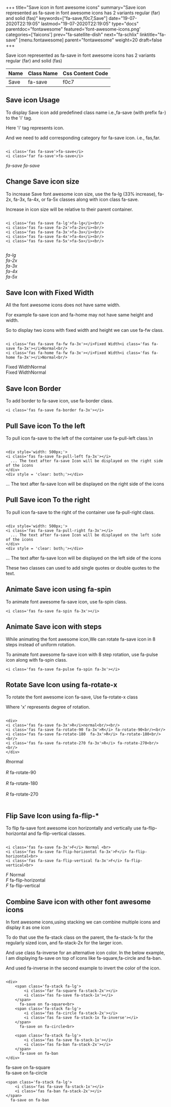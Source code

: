 +++
title="Save icon in font awesome icons"
summary="Save icon represented as fa-save in font awesome icons has 2 variants regular (far) and solid (fas)"
keywords=["fa-save,f0c7,Save"]
date="19-07-2020T22:19:05"
lastmod="19-07-2020T22:19:05"
type="docs"
parentdoc="fontawesome"
featured='font-awesome-icons.png'
categories=['faicons']
prev="fa-satellite-dish"
next="fa-schlix"
linktitle="fa-save"
[menu.fontawesome]
parent="fontawesome"
weight=20
draft=false
+++


Save icon represented as fa-save in font awesome icons has 2 variants regular (far) and solid (fas)

<div class='table-responsive'><table class='table'><thead><tr><th>Name</th><th>Class Name</th><th>Css Content Code</th></tr></thead><tbody><tr><td>Save</td><td>fa-save</td><td>f0c7</td></tr></tbody></table></div>



## Save icon Usage

To display Save icon add predefined class name i.e.,fa-save (with prefix fa-) to the 'i' tag.

Here 'i' tag represents icon.

And we need to add corresponding category for fa-save icon. i.e., fas,far.


```

<i class='fas fa-save'>fa-save</i>
<i class='far fa-save'>fa-save</i>
```

<i class='fas fa-save'>fa-save</i>
<i class='far fa-save'>fa-save</i>




## Change Save icon size
To increase Save font awesome icon size, use the fa-lg (33% increase), fa-2x, fa-3x, fa-4x, or fa-5x classes along with icon class fa-save.

Increase in icon size will be relative to their parent container. 

```

<i class='fas fa-save fa-lg'>fa-lg</i><br/>
<i class='fas fa-save fa-2x'>fa-2x</i><br/>
<i class='fas fa-save fa-3x'>fa-3x</i><br/>
<i class='fas fa-save fa-4x'>fa-4x</i><br/>
<i class='fas fa-save fa-5x'>fa-5x</i><br/>
            
```

<i class='fas fa-save fa-lg'>fa-lg</i><br/>
<i class='fas fa-save fa-2x'>fa-2x</i><br/>
<i class='fas fa-save fa-3x'>fa-3x</i><br/>
<i class='fas fa-save fa-4x'>fa-4x</i><br/>
<i class='fas fa-save fa-5x'>fa-5x</i><br/>
            



## Save Icon with Fixed Width 

All the font awesome icons does not have same width.

For example fa-save icon and fa-home may not have same height and width.

So to display two icons with fixed width and height we can use fa-fw class.


```

<i class='fas fa-save fa-fw fa-3x'></i>Fixed Width<i class='fas fa-save fa-3x'></i>Normal<br/>
<i class='fas fa-home fa-fw fa-3x'></i>Fixed Width<i class='fas fa-home fa-3x'></i>Normal<br/>
```

<i class='fas fa-save fa-fw fa-3x'></i>Fixed Width<i class='fas fa-save fa-3x'></i>Normal<br/>
<i class='fas fa-home fa-fw fa-3x'></i>Fixed Width<i class='fas fa-home fa-3x'></i>Normal<br/>



## Save Icon Border 

To add border to fa-save icon, use fa-border class.


```
<i class='fas fa-save fa-border fa-3x'></i>

```
<i class='fas fa-save fa-border fa-3x'></i>





## Pull Save icon To the left

To pull icon fa-save to the left of the container use fa-pull-left class.\n

```

<div style='width: 500px;'>
<i class='fas fa-save fa-pull-left fa-3x'></i>
  ... The text after fa-save Icon will be displayed on the right side of the icons
</div>
<div style = 'clear: both;'></div>
```

<div style='width: 500px;'>
<i class='fas fa-save fa-pull-left fa-3x'></i>
  ... The text after fa-save Icon will be displayed on the right side of the icons
</div>
<div style = 'clear: both;'></div>




## Pull Save icon To the right
To pull icon fa-save to the right of the container use fa-pull-right class.

```

<div style='width: 500px;'>
<i class='fas fa-save fa-pull-right fa-3x'></i>
  ... The text after fa-save Icon will be displayed on the left side of the icons
</div>
<div style = 'clear: both;'></div>
```

<div style='width: 500px;'>
<i class='fas fa-save fa-pull-right fa-3x'></i>
  ... The text after fa-save Icon will be displayed on the left side of the icons
</div>
<div style = 'clear: both;'></div>

These two classes can used to add single quotes or double quotes to the text.


## Animate Save icon using fa-spin
To animate font awesome fa-save icon, use fa-spin class.

```
<i class='fas fa-save fa-spin fa-3x'></i>
```
<i class='fas fa-save fa-spin fa-3x'></i>




## Animate Save icon with steps
While animating the font awesome icon,We can rotate fa-save icon in 8 steps instead of uniform rotation.

To animate font awesome fa-save icon with 8 step rotation, use fa-pulse icon along with fa-spin class.


```
<i class='fas fa-save fa-pulse fa-spin fa-3x'></i>

```
<i class='fas fa-save fa-pulse fa-spin fa-3x'></i>





## Rotate Save Icon using fa-rotate-x
To rotate the font awesome icon fa-save, Use fa-rotate-x class

Where 'x' represents degree of rotation.


```

<div>
<i class='fas fa-save fa-3x'>R</i>normal<br/><br/>
<i class='fas fa-save fa-rotate-90 fa-3x'>R</i> fa-rotate-90<br/><br/> 
<i class='fas fa-save fa-rotate-180  fa-3x'>R</i> fa-rotate-180<br/><br/> 
<i class='fas fa-save fa-rotate-270 fa-3x'>R</i> fa-rotate-270<br/><br/>
</div>
```

<div>
<i class='fas fa-save fa-3x'>R</i>normal<br/><br/>
<i class='fas fa-save fa-rotate-90 fa-3x'>R</i> fa-rotate-90<br/><br/> 
<i class='fas fa-save fa-rotate-180  fa-3x'>R</i> fa-rotate-180<br/><br/> 
<i class='fas fa-save fa-rotate-270 fa-3x'>R</i> fa-rotate-270<br/><br/>
</div>




## Flip Save Icon using fa-flip-*
To flip fa-save font awesome icon horizontally and vertically use fa-flip-horizontal and fa-flip-vertical classes. 

```

<i class='fas fa-save fa-3x'>F</i> Normal <br>
<i class='fas fa-save fa-flip-horizontal fa-3x'>F</i> fa-flip-horizontal<br>
<i class='fas fa-save fa-flip-vertical fa-3x'>F</i> fa-flip-vertical<br>
```

<i class='fas fa-save fa-3x'>F</i> Normal <br>
<i class='fas fa-save fa-flip-horizontal fa-3x'>F</i> fa-flip-horizontal<br>
<i class='fas fa-save fa-flip-vertical fa-3x'>F</i> fa-flip-vertical<br>




## Combine Save icon with other font awesome icons
In font awesome icons,using stacking we can combine multiple icons and display it as one icon 

To do that use the fa-stack class on the parent, the fa-stack-1x for the regularly sized icon, and fa-stack-2x for the larger icon.

And use class fa-inverse for an alternative icon color. 
In the below example, I am displaying fa-save on top of icons like fa-square,fa-circle and fa-ban.

And used fa-inverse in the second example to invert the color of the icon.

```

<div>
    <span class='fa-stack fa-lg'>
        <i class='far fa-square fa-stack-2x'></i>
        <i class='fas fa-save fa-stack-1x'></i>
    </span>
      fa-save on fa-square<br>
    <span class='fa-stack fa-lg'>
        <i class='fas fa-circle fa-stack-2x'></i>
        <i class='fas fa-save fa-stack-1x fa-inverse'></i>
    </span>
      fa-save on fa-circle<br>

    <span class='fa-stack fa-lg'>
        <i class='fas fa-save fa-stack-1x'></i>
        <i class='fas fa-ban fa-stack-2x'></i>
    </span>
      fa-save on fa-ban
</div>
```

<div>
    <span class='fa-stack fa-lg'>
        <i class='far fa-square fa-stack-2x'></i>
        <i class='fas fa-save fa-stack-1x'></i>
    </span>
      fa-save on fa-square<br>
    <span class='fa-stack fa-lg'>
        <i class='fas fa-circle fa-stack-2x'></i>
        <i class='fas fa-save fa-stack-1x fa-inverse'></i>
    </span>
      fa-save on fa-circle<br>

    <span class='fa-stack fa-lg'>
        <i class='fas fa-save fa-stack-1x'></i>
        <i class='fas fa-ban fa-stack-2x'></i>
    </span>
      fa-save on fa-ban
</div>






